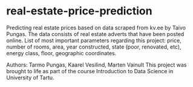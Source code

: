 # real-estate-price-prediction
Predicting real estate prices based on data scraped from kv.ee by Taivo Pungas.
The data consists of real estate adverts that have been posted online. List of most important parameters regarding this project: price, number of rooms, area, year constructed, state (poor, renovated, etc), energy class, floor, geographic coordinates.

Authors: Tarmo Pungas, Kaarel Vesilind, Marten Vainult
This project was brought to life as part of the course Introduction to Data Science in University of Tartu.
